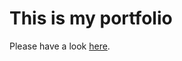 # This is my portfolio

Please have a look [here](https://katerynakofanova.github.io/portfolio/#main).

